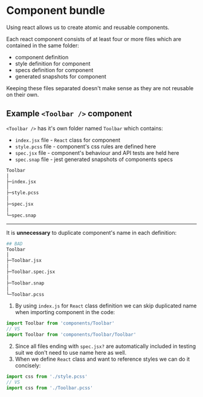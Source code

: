# Component bundle

Using react allows us to create atomic and reusable components.

Each react component consists of at least four or more files which are contained in the same folder:
- component definition
- style definition for component
- specs definition for component
- generated snapshots for component

Keeping these files separated doesn't make sense as they are not reusable on their own.

## Example `<Toolbar />` component

`<Toolbar />` has it's own folder named `Toolbar` which contains:
- `index.jsx` file - `React` class for component
- `style.pcss` file - component's css rules are defined here
- `spec.jsx` file - component's behaviour and API tests are held here
- `spec.snap` file - jest generated snapshots of components specs

```bash
Toolbar
│
├─index.jsx
│
├─style.pcss
│
├─spec.jsx
│
└─spec.snap
```

----

It is **unnecessary** to duplicate component's name in each definition:
```bash
## BAD
Toolbar
│
├─Toolbar.jsx
│
├─Toolbar.spec.jsx
│
├─Toolbar.snap
│
└─Toolbar.pcss
```

1. By using `index.js` for `React` class definition we can skip duplicated name when importing component in the code:
```javascript
import Toolbar from 'components/Toolbar'
// VS
import Toolbar from 'components/Toolbar/Toolbar'
```
2. Since all files ending with `spec.jsx?` are automatically included in testing suit we don't need to use name here as well.
3. When we define `React` class and want to reference styles we can do it concisely:
```javascript
import css from './style.pcss'
// VS
import css from './Toolbar.pcss'
```
